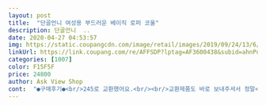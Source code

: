 ```yaml
---
layout: post 
title:  "단골언니 여성용 부드러운 베이직 로퍼 코울" 
description: 단골언니  ..
date: 2020-04-27 04:53:57 
img: https://static.coupangcdn.com/image/retail/images/2019/09/24/13/6/2c3c8165-ab15-43b7-a66b-be5b04df0fb1.jpg 
linkUrl: https://link.coupang.com/re/AFFSDP?lptag=AF3600438&subid=ahnPublicAsk&pageKey=293454085&itemId=926513767&vendorItemId=5372861040&traceid=V0-113-ccd46b701472fbfe 
categories: [1007] 
color: F15F5F 
price: 24800 
author: Ask View Shop 
cont:  "●구매후기●<br/>245로 교환했어요.<br/><br/>교환제품도 바로 보내주셔서 정말<br/>그냥 정사이즈로 했더니 너무 타이트해서<br/>뒷꿈치 안 까질거같고 신발 밑바닥은 좀 얇고 미끄러운 바닥에서는 조금 미끄럽긴한데 이 가격대비 만족합니다.<br/><br/>배송도 빠르고 신발도 부드러워서 편해요~<br/>봄내내 잘신을거 같습니다<br/>사이즈는 딱 정사이즈에요.<br/><br/>색깔이나 마감, 디자인 모두 마음에 들어요^^<br/>신발 너무 편하고 잘맞아요.<br/><br/>신발도 너무 부드럽구요.<br/><br/>이건 딱 정사이즈인거같아요.<br/><br/>재질은 가격만큼 하는거같구<br/>제가 발 볼이 넓고 사이즈가 애매해서 작게나온 신발 신으면 아예 들어가지도 않는데<br/>쿠팡에 무한감동 ㅠㅠ<br/>편하게 데일리로 막 신기 좋아요!<br/>평소에 로퍼나 운동화는 240을 신어서<br/>품절임박해서 구입했는데 잘 샀어요.<br/><br/>" 
---
```

